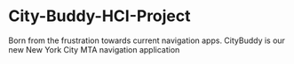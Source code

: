 # City-Buddy-HCI-Project
Born from the frustration towards current navigation apps. CityBuddy is our new New York City MTA navigation application
